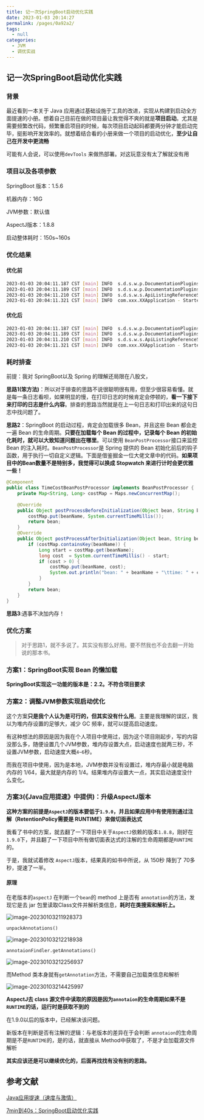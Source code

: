 ```yaml
---
title: 记一次SpringBoot启动优化实践
date: 2023-01-03 20:14:27
permalink: /pages/0a92a2/
tags: 
  - null
categories: 
  - JVM
  - 调优实战
---
```


## 记一次SpringBoot启动优化实践

### 背景

最近看到一本关于 Java 应用通过基础设施于工具的改进，实现从构建到启动全方面提速的小册。想着自己目前在做的项目最让我觉得不爽的就是**项目启动**。尤其是需要频繁改代码，频繁重启项目的时候，每次项目启动起码都要两分钟才能启动完毕，挺影响开发效率的。就想着结合看的小册来做一个项目的启动优化，**至少让自己在开发中更流畅**

可能有人会说，可以使用`devTools` 来做热部署。对这玩意没有太了解就没有用

### 项目以及各项参数

SpringBoot 版本：1.5.6

机器内存：16G

JVM参数：默认值

AspectJ版本：1.8.8

启动整体耗时：150s~160s

### 优化结果

#### 优化前

```bash
2023-01-03 20:04:11.187 CST [main] INFO  s.d.s.w.p.DocumentationPluginsBootstrapper - Documentation plugins bootstrapped
2023-01-03 20:04:11.189 CST [main] INFO  s.d.s.w.p.DocumentationPluginsBootstrapper - Found 1 custom documentation plugin(s)
2023-01-03 20:04:11.210 CST [main] INFO  s.d.s.w.s.ApiListingReferenceScanner - Scanning for api listing references
2023-01-03 20:04:11.321 CST [main] INFO  com.xxx.XXApplication - Started XXApplication in 158.913 seconds (JVM running for 160.755)
```

#### 优化后

```bash
2023-01-03 20:04:11.187 CST [main] INFO  s.d.s.w.p.DocumentationPluginsBootstrapper - Documentation plugins bootstrapped
2023-01-03 20:04:11.189 CST [main] INFO  s.d.s.w.p.DocumentationPluginsBootstrapper - Found 1 custom documentation plugin(s)
2023-01-03 20:04:11.210 CST [main] INFO  s.d.s.w.s.ApiListingReferenceScanner - Scanning for api listing references
2023-01-03 20:04:11.321 CST [main] INFO  com.xxx.XXApplication - Started XXApplication in 58.913 seconds (JVM running for 60.755)
```

### 耗时排查

前提：我对 SpringBoot以及 Spring 的理解还局限在八股文，

**思路1(笨方法)**：所以对于排查的思路不说很聪明很有用，但至少很容易看懂。就是每一条日志看呗，如果明显的慢，在打印日志的时候肯定会停顿的，**看一下接下来打印的日志是什么内容**。排查的思路当然就是在上一句日志和打印出来的这句日志中找问题了。

**思路2**：SpringBoot 的启动过程，肯定会加载很多 Bean，并且这些 Bean 都会走一遍 Bean 的生命周期。**只要在加载每个 Bean 的过程中，记录每个 Bean 的初始化耗时，就可以大致知道问题出在哪里**。可以使用 `BeanPostProcessor`接口来监控 Bean 的注入耗时。`BeanPostProcessor`是 Spring 提供的 Bean 初始化前后的钩子函数，用于执行一切自定义逻辑。下面是借鉴掘金一位大佬文章中的代码。**如果项目中的Bean数量不是特别多，我觉得可以换成 Stopwatch 来进行计时会更优雅一些！**

```java
@Component
public class TimeCostBeanPostProcessor implements BeanPostProcessor {
    private Map<String, Long> costMap = Maps.newConcurrentMap();
		
    @Override
    public Object postProcessBeforeInitialization(Object bean, String beanName) throws BeansException {
        costMap.put(beanName, System.currentTimeMillis());
        return bean;
    }
    @Override
    public Object postProcessAfterInitialization(Object bean, String beanName) throws BeansException {
        if (costMap.containsKey(beanName)) {
            Long start = costMap.get(beanName);
            long cost  = System.currentTimeMillis() - start;
            if (cost > 0) {
                costMap.put(beanName, cost);
                System.out.println("bean: " + beanName + "\ttime: " + cost);
            }
        }
        return bean;
    }
}
```

**思路3**:遇事不决加内存！

### 优化方案

> 对于思路1，就不多说了。其实没有那么好用。要不然我也不会去翻一开始说的那本书。

### 方案1：SpringBoot实现 Bean 的懒加载

**SpringBoot实现这一功能的版本是：2.2。不符合项目要求**

### 方案2：调整JVM参数实现启动优化

这个方案**只是我个人认为是可行的，但其实没有什么用**。主要是我理解的误区，我以为堆内存设置的足够大，减少 GC 频率，就可以提高启动速度。

有这种想法的原因是因为我在个人项目中使用过，因为这个项目刚起步，写的内容没那么多，随便设置几个JVM参数，堆内存设置大点，启动速度也就两三秒，不设置JVM参数，启动速度大概`4~6`秒。

而我在项目中使用，因为是本地，JVM参数并没有设置过，堆内存最小就是电脑内存的 1/64，最大就是内存的 1/4。结果堆内存设置大一点，其实启动速度没什么变化。

### 方案3(《Java应用提速》中提供)：升级AspectJ版本

**这种方案的前提是`AspectJ`的版本要低于`1.9.0`，并且如果应用中有使用到通过注解（RetentionPolicy需要是 RUNTIME）来做切面表达式**

我看了书中的方案，就去翻了一下项目中关于`AspectJ`依赖的版本`1.8.8`，刚好在`1.9.0`下，并且翻了一下项目中所有做切面表达式的注解的生命周期都是`RUNTIME`的。

于是，我就试着修改 `AspectJ`版本，结果真的如书中所说，从 150秒 降到了 70多秒，提速了一半。

#### 原理

在老版本的`aspectJ` 在判断一个`bean`的 method 上是否有 `annotation`的方法，发现它是去 jar 包里读取Class文件并解析类信息，**耗时在类搜索和解析上。**

![image-20230103211928373](https://cdn.staticaly.com/gh/M1sury/image-store@master/image-20230103211928373.png)

`unpackAnnotations()`

![image-20230103212218938](https://cdn.staticaly.com/gh/M1sury/image-store@master/image-20230103212218938.png)

`annotaionFindler.getAnnotations()`

![image-20230103212256937](https://cdn.staticaly.com/gh/M1sury/image-store@master/image-20230103212256937.png)

而Method 类本身就有`getAnnotation`方法，不需要自己加载类信息和解析

![image-20230103214425997](https://cdn.staticaly.com/gh/M1sury/image-store@master/image-20230103214425997.png)

**AspectJ去 class 源文件中读取的原因是因为`annotaion`的生命周期如果不是`RUNTIME`的话，运行时是获取不到的**

在1.9.0以后的版本中，已经解决该问题。

新版本在判断是否有注解的逻辑：与老版本的差异在于会判断 `annotaion`的生命周期是不是`RUNTIME`的，是的话，就直接从 Method中获取了，不是才会加载源文件解析

**其实应该还是可以继续优化的，后面再找找有没有别的思路。**

## 参考文献

[Java应用提速（速度与激情）](https://developer.aliyun.com/ebook/7850)

[7min到40s：SpringBoot启动优化实践](https://juejin.cn/post/7181342523728592955)
